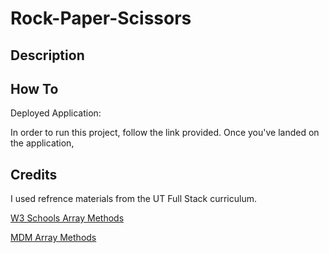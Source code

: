 # Rock-Paper-Scissors

## Description


## How To
Deployed Application: 

In order to run this project, follow the link provided.
Once you've landed on the application,

<!-- ![The top of the deploed application](./img/img-1.png)
![The middle portion of the deployed application](./img/img-2.png)
![Mobil version](./img/img-3.png) -->

## Credits
I used refrence materials from the UT Full Stack curriculum. 

[W3 Schools Array Methods](https://www.w3schools.com/js/js_array_methods.asp)

[MDM Array Methods](https://developer.mozilla.org/en-US/docs/Web/JavaScript/Reference/Global_Objects/Array)